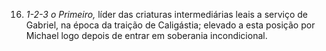 ﻿16. <em>1-2-3</em> <em>o Primeiro,</em> líder das criaturas intermediárias leais a serviço de Gabriel, na época da traição de Caligástia; elevado a esta posição por Michael logo depois de entrar em soberania incondicional.